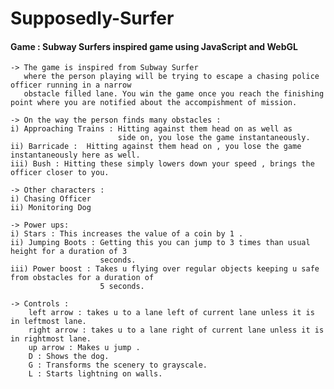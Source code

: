 # Supposedly-Surfer
#### Game : Subway Surfers inspired game using JavaScript and WebGL 
	
	-> The game is inspired from Subway Surfer
	   where the person playing will be trying to escape a chasing police officer running in a narrow
	   obstacle filled lane. You win the game once you reach the finishing point where you are notified about the accompishment of mission.
	
	-> On the way the person finds many obstacles :
	i) Approaching Trains : Hitting against them head on as well as
							side on, you lose the game instantaneously.
	ii) Barricade :  Hitting against them head on , you lose the game instantaneously here as well.
	iii) Bush : Hitting these simply lowers down your speed , brings the officer closer to you.
	
	-> Other characters : 
	i) Chasing Officer
	ii) Monitoring Dog

	-> Power ups:
	i) Stars : This increases the value of a coin by 1 .
	ii) Jumping Boots : Getting this you can jump to 3 times than usual height for a duration of 3 	
						seconds.
	iii) Power boost : Takes u flying over regular objects keeping u safe from obstacles for a duration of 
						5 seconds.
	
	-> Controls :
		left arrow : takes u to a lane left of current lane unless it is in leftmost lane.
		right arrow : takes u to a lane right of current lane unless it is in rightmost lane.
		up arrow : Makes u jump .
		D : Shows the dog.
		G : Transforms the scenery to grayscale.
		L : Starts lightning on walls.
